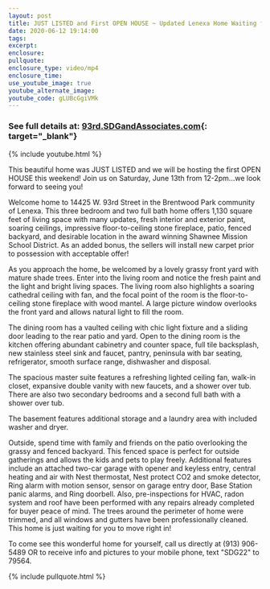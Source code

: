 ```yaml
---
layout: post
title: JUST LISTED and First OPEN HOUSE ~ Updated Lenexa Home Waiting for You!
date: 2020-06-12 19:14:00
tags:
excerpt:
enclosure:
pullquote:
enclosure_type: video/mp4
enclosure_time:
use_youtube_image: true
youtube_alternate_image:
youtube_code: gLUBcGgiVMk
---
```


### See full details at: [93rd](__notset__)[.SDGandAssociates.com](http://93rd.SDGandAssociates.com){: target="_blank"}

{% include youtube.html %}

This beautiful home was JUST LISTED and we will be hosting the first OPEN HOUSE this weekend\! Join us on Saturday, June 13th from 12-2pm...we look forward to seeing you\!

Welcome home to 14425 W. 93rd Street in the Brentwood Park community of Lenexa. This three bedroom and two full bath home offers 1,130 square feet of living space with many updates, fresh interior and exterior paint, soaring ceilings, impressive floor-to-ceiling stone fireplace, patio, fenced backyard, and desirable location in the award winning Shawnee Mission School District. As an added bonus, the sellers will install new carpet prior to possession with acceptable offer\!

As you approach the home, be welcomed by a lovely grassy front yard with mature shade trees. Enter into the living room and notice the fresh paint and the light and bright living spaces. The living room also highlights a soaring cathedral ceiling with fan, and the focal point of the room is the floor-to-ceiling stone fireplace with wood mantel. A large picture window overlooks the front yard and allows natural light to fill the room.

The dining room has a vaulted ceiling with chic light fixture and a sliding door leading to the rear patio and yard. Open to the dining room is the kitchen offering abundant cabinetry and counter space, full tile backsplash, new stainless steel sink and faucet, pantry, peninsula with bar seating, refrigerator, smooth surface range, dishwasher and disposal.

The spacious master suite features a refreshing lighted ceiling fan, walk-in closet, expansive double vanity with new faucets, and a shower over tub. There are also two secondary bedrooms and a second full bath with a shower over tub.

The basement features additional storage and a laundry area with included washer and dryer.

Outside, spend time with family and friends on the patio overlooking the grassy and fenced backyard. This fenced space is perfect for outside gatherings and allows the kids and pets to play freely. Additional features include an attached two-car garage with opener and keyless entry, central heating and air with Nest thermostat, Nest protect CO2 and smoke detector, Ring alarm with motion sensor, sensor on garage entry door, Base Station panic alarms, and Ring doorbell. Also, pre-inspections for HVAC, radon system and roof have been performed with any repairs already completed for buyer peace of mind. The trees around the perimeter of home were trimmed, and all windows and gutters have been professionally cleaned. This home is just waiting for you to move right in\!

To come see this wonderful home for yourself, call us directly at (913) 906-5489 OR to receive info and pictures to your mobile phone, text "SDG22" to 79564.

{% include pullquote.html %}